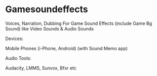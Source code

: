 # Gamesoundeffects
Voices, Narration, Dubbing For Game Sound Effects (include Game Bg Sound) like Video Sounds & Audio Sounds

Devices:

Mobile Phones (i-Phone, Android) (with Sound Memo app)

Audio Tools: 

Audacity, LMMS, Sunvox, Bfxr etc
